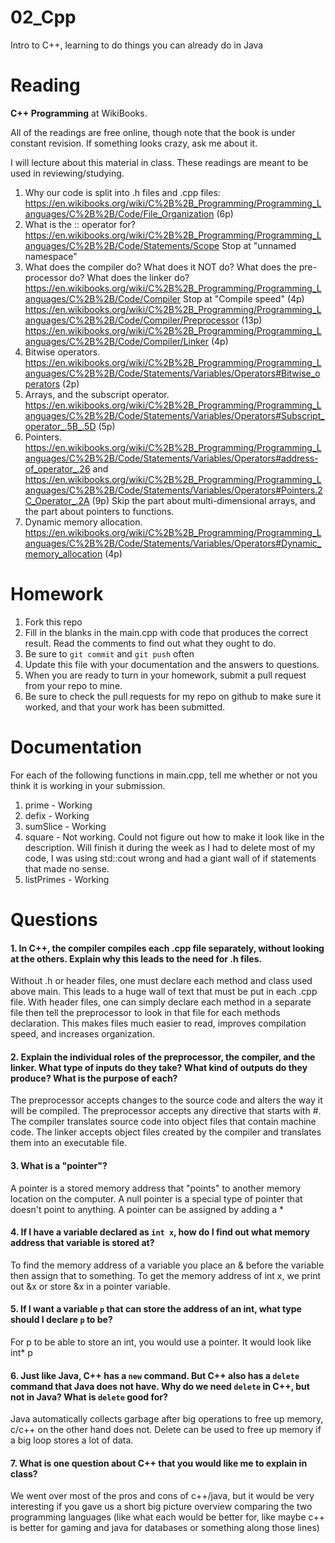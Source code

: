 02_Cpp
======

Intro to C++, learning to do things you can already do in Java

Reading
=======

**C++ Programming** at WikiBooks.

All of the readings are free online, though note that the book is under constant revision. If something looks crazy, ask me about it.

I will lecture about this material in class. These readings are meant to be used in reviewing/studying.

1. Why our code is split into .h files and .cpp files: https://en.wikibooks.org/wiki/C%2B%2B_Programming/Programming_Languages/C%2B%2B/Code/File_Organization (6p)
2. What is the :: operator for? https://en.wikibooks.org/wiki/C%2B%2B_Programming/Programming_Languages/C%2B%2B/Code/Statements/Scope Stop at "unnamed namespace"
3. What does the compiler do? What does it NOT do? What does the pre-processor do? What does the linker do? https://en.wikibooks.org/wiki/C%2B%2B_Programming/Programming_Languages/C%2B%2B/Code/Compiler Stop at "Compile speed" (4p) https://en.wikibooks.org/wiki/C%2B%2B_Programming/Programming_Languages/C%2B%2B/Code/Compiler/Preprocessor (13p) https://en.wikibooks.org/wiki/C%2B%2B_Programming/Programming_Languages/C%2B%2B/Code/Compiler/Linker (4p)
4. Bitwise operators. https://en.wikibooks.org/wiki/C%2B%2B_Programming/Programming_Languages/C%2B%2B/Code/Statements/Variables/Operators#Bitwise_operators (2p)
5. Arrays, and the subscript operator. https://en.wikibooks.org/wiki/C%2B%2B_Programming/Programming_Languages/C%2B%2B/Code/Statements/Variables/Operators#Subscript_operator_.5B_.5D (5p)
6. Pointers. https://en.wikibooks.org/wiki/C%2B%2B_Programming/Programming_Languages/C%2B%2B/Code/Statements/Variables/Operators#address-of_operator_.26 and https://en.wikibooks.org/wiki/C%2B%2B_Programming/Programming_Languages/C%2B%2B/Code/Statements/Variables/Operators#Pointers.2C_Operator_.2A (9p) Skip the part about multi-dimensional arrays, and the part about pointers to functions.
7. Dynamic memory allocation. https://en.wikibooks.org/wiki/C%2B%2B_Programming/Programming_Languages/C%2B%2B/Code/Statements/Variables/Operators#Dynamic_memory_allocation (4p)

Homework
========

1. Fork this repo
3. Fill in the blanks in the main.cpp with code that produces the correct result. Read the comments to find out what they ought to do.
4. Be sure to `git commit` and `git push` often
5. Update this file with your documentation and the answers to questions.
6. When you are ready to turn in your homework, submit a pull request from your repo to mine.
7. Be sure to check the pull requests for my repo on github to make sure it worked, and that your work has been submitted.

Documentation
=========

For each of the following functions in main.cpp, tell me whether or not you think it is working in your submission.

1. prime - Working
2. defix - Working
3. sumSlice - Working
4. square - Not working. Could not figure out how to make it look like in the description. Will finish it during the week as I had to delete most of my code, I was using std::cout wrong and had a giant wall of if statements that made no sense. 
5. listPrimes - Working

Questions
=======

#### 1. In C++, the compiler compiles each .cpp file separately, without looking at the others. Explain why this leads to the need for .h files.
Without .h or header files, one must declare each method and class used above main. This leads to a huge wall of text that must be put in each .cpp file. With header files, one can simply declare each method in a separate file then tell the preprocessor to look in that file for each methods declaration. This makes files much easier to read, improves compilation speed, and increases organization.

#### 2. Explain the individual roles of the preprocessor, the compiler, and the linker. What type of inputs do they take? What kind of outputs do they produce? What is the purpose of each?
The preprocessor accepts changes to the source code and alters the way it will be compiled. The preprocessor accepts any directive that starts with #. The compiler translates source code into object files that contain machine code. The linker accepts object files created by the compiler and translates them into an executable file. 

#### 3. What is a "pointer"?
A pointer is a stored memory address that "points" to another memory location on the computer. A null pointer is a special type of pointer that doesn't point to anything. A pointer can be assigned by adding a *

#### 4. If I have a variable declared as `int x`, how do I find out what memory address that variable is stored at?
To find the memory address of a variable you place an & before the variable then assign that to something. To get the memory address of int x, we print out &x or store &x in a pointer variable.

#### 5. If I want a variable `p` that can store the address of an int, what type should I declare `p` to be?
For p to be able to store an int, you would use a pointer. It would look like int* p

#### 6. Just like Java, C++ has a `new` command. But C++ also has a `delete` command that Java does not have. Why do we need `delete` in C++, but not in Java? What is `delete` good for?
Java automatically collects garbage after big operations to free up memory, c/c++ on the other hand does not. Delete can be used to free up memory if a big loop stores a lot of data.

#### 7. What is one question about C++ that you would like me to explain in class?
We went over most of the pros and cons of c++/java, but it would be very interesting if you gave us a short big picture overview comparing the two programming languages (like what each would be better for, like maybe c++ is better for gaming and java for databases or something along those lines)
